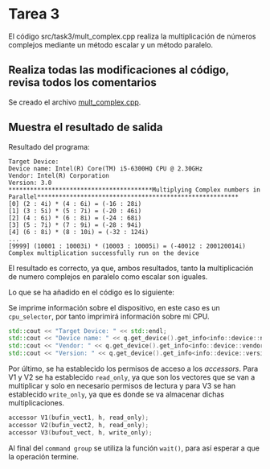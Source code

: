 # Tarea 3
El código src/task3/mult_complex.cpp realiza la multiplicación de números complejos mediante un método escalar y un
método paralelo.

## Realiza todas las modificaciones al código, revisa todos los comentarios
Se creado el archivo [mult_complex.cpp](src/mult_complex.cpp).

## Muestra el resultado de salida

Resultado del programa:

```
Target Device: 
Device name: Intel(R) Core(TM) i5-6300HQ CPU @ 2.30GHz
Vendor: Intel(R) Corporation
Version: 3.0
****************************************Multiplying Complex numbers in Parallel********************************************************
[0] (2 : 4i) * (4 : 6i) = (-16 : 28i)
[1] (3 : 5i) * (5 : 7i) = (-20 : 46i)
[2] (4 : 6i) * (6 : 8i) = (-24 : 68i)
[3] (5 : 7i) * (7 : 9i) = (-28 : 94i)
[4] (6 : 8i) * (8 : 10i) = (-32 : 124i)
...
[9999] (10001 : 10003i) * (10003 : 10005i) = (-40012 : 200120014i)
Complex multiplication successfully run on the device
```

El resultado es correcto, ya que, ambos resultados, tanto la multiplicación de numero complejos en paralelo como escalar son iguales.

Lo que se ha añadido en el código es lo siguiente:

Se imprime información sobre el dispositivo, en este caso es un `cpu_selector`, por tanto imprimirá información sobre mi CPU.

```c++
std::cout << "Target Device: " << std::endl;
std::cout << "Device name: " << q.get_device().get_info<info::device::name>() << std::endl;
std::cout << "Vendor: " << q.get_device().get_info<info::device::vendor>()<< std::endl;
std::cout << "Version: " << q.get_device().get_info<info::device::version>()<< std::endl;
```
Por último, se ha establecido los permisos de acceso a los _accessors_. Para V1 y V2 se ha establecido `read_only`, ya que son los vectores que se van a multiplicar y solo en necesario permisos de lectura y para V3 se han establecido `write_only`, ya que es donde se va almacenar dichas multiplicaciones.

```c++
accessor V1(bufin_vect1, h, read_only);
accessor V2(bufin_vect2, h, read_only);
accessor V3(bufout_vect, h, write_only);
```

Al final del `command group` se utiliza la función `wait()`, para así esperar a que la operación termine.